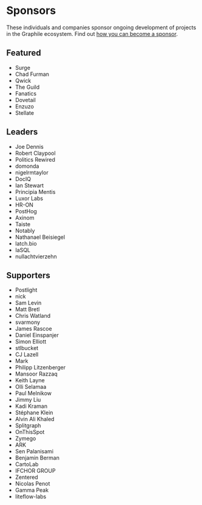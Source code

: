 # Sponsors

These individuals and companies sponsor ongoing development of projects in
the Graphile ecosystem. Find out [how you can become a
sponsor](https://graphile.org/sponsor/).

## Featured

- Surge
- Chad Furman
- Qwick
- The Guild
- Fanatics
- Dovetail
- Enzuzo
- Stellate

## Leaders

- Joe Dennis
- Robert Claypool
- Politics Rewired
- domonda
- nigelrmtaylor
- DocIQ
- Ian Stewart
- Principia Mentis
- Luxor Labs
- HR-ON
- PostHog
- Axinom
- Taiste
- Notably
- Nathanael Beisiegel
- latch.bio
- IaSQL
- nullachtvierzehn

## Supporters

- Postlight
- nick
- Sam Levin
- Matt Bretl
- Chris Watland
- svarmony
- James Rascoe
- Daniel Einspanjer
- Simon Elliott
- stlbucket
- CJ Lazell
- Mark
- Philipp Litzenberger
- Mansoor Razzaq
- Keith Layne
- Olli Selamaa
- Paul Melnikow
- Jimmy Liu
- Kadi Kraman
- Stéphane Klein
- Alvin Ali Khaled
- Splitgraph
- OnThisSpot
- Zymego
- ARK
- Sen Palanisami
- Benjamin Berman
- CartoLab
- IFCHOR GROUP
- Zentered
- Nicolas Penot
- Gamma Peak
- liteflow-labs
